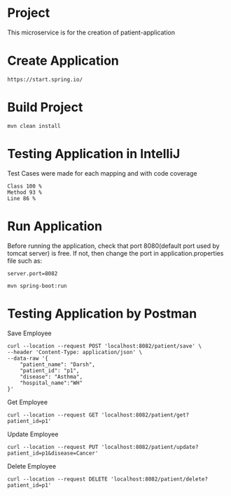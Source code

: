 # Project
This microservice is for the creation of patient-application

# Create Application
```
https://start.spring.io/
```
# Build Project
```
mvn clean install
```
# Testing Application in IntelliJ
Test Cases were made for each mapping and with code coverage
```
Class 100 %
Method 93 %
Line 86 %
```
# Run Application
Before running the application, check that port 8080(default port used by tomcat server) is free. If not, then change the port in application.properties file such as:
```
server.port=8082
```

```
mvn spring-boot:run
```
# Testing Application by Postman

Save Employee
```
curl --location --request POST 'localhost:8082/patient/save' \
--header 'Content-Type: application/json' \
--data-raw '{
    "patient_name": "Darsh",
    "patient_id": "p1",
    "disease": "Asthma",
    "hospital_name":"WH"
}'
```
Get Employee
```
curl --location --request GET 'localhost:8082/patient/get?patient_id=p1'
```
Update Employee
```
curl --location --request PUT 'localhost:8082/patient/update?patient_id=p1&disease=Cancer'
```
Delete Employee
```
curl --location --request DELETE 'localhost:8082/patient/delete?patient_id=p1'
```
